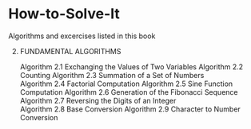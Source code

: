 # How-to-Solve-It
Algorithms and excercises listed in this book

2. FUNDAMENTAL ALGORITHMS  
    
   Algorithm 2.1 Exchanging the Values of Two Variables 
   Algorithm 2.2 Counting 
   Algorithm 2.3 Summation of a Set of Numbers  
   Algorithm 2.4 Factorial Computation 
   Algorithm 2.5 Sine Function Computation 
   Algorithm 2.6 Generation of the Fibonacci Sequence  
   Algorithm 2.7 Reversing the Digits of an Integer  
   Algorithm 2.8 Base Conversion 
   Algorithm 2.9 Character to Number Conversion 

